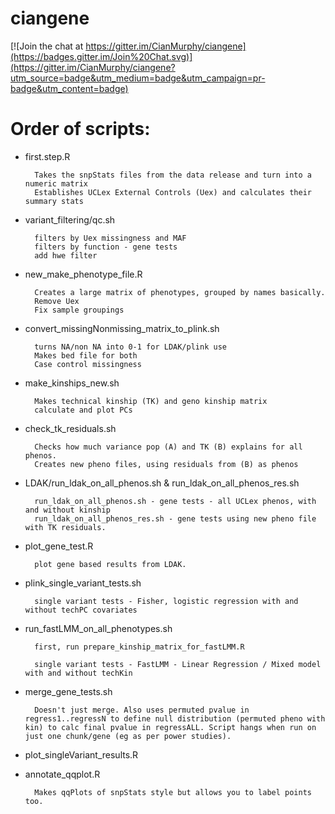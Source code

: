 ciangene
========

[![Join the chat at https://gitter.im/CianMurphy/ciangene](https://badges.gitter.im/Join%20Chat.svg)](https://gitter.im/CianMurphy/ciangene?utm_source=badge&utm_medium=badge&utm_campaign=pr-badge&utm_content=badge)
# Order of scripts: 


* first.step.R

		Takes the snpStats files from the data release and turn into a numeric matrix
		Establishes UCLex External Controls (Uex) and calculates their summary stats

* variant_filtering/qc.sh
		
		filters by Uex missingness and MAF
		filters by function - gene tests
		add hwe filter

* new_make_phenotype_file.R

		Creates a large matrix of phenotypes, grouped by names basically.
		Remove Uex
		Fix sample groupings

* convert_missingNonmissing_matrix_to_plink.sh

		turns NA/non NA into 0-1 for LDAK/plink use
		Makes bed file for both 
		Case control missingness

* make_kinships_new.sh

		Makes technical kinship (TK) and geno kinship matrix
		calculate and plot PCs

* check_tk_residuals.sh
		
		Checks how much variance pop (A) and TK (B) explains for all phenos. 
		Creates new pheno files, using residuals from (B) as phenos

* LDAK/run_ldak_on_all_phenos.sh & run_ldak_on_all_phenos_res.sh

		run_ldak_on_all_phenos.sh - gene tests - all UCLex phenos, with and without kinship
		run_ldak_on_all_phenos_res.sh - gene tests using new pheno file with TK residuals. 		

* plot_gene_test.R
		
		plot gene based results from LDAK. 
	
* plink_single_variant_tests.sh

		single variant tests - Fisher, logistic regression with and without techPC covariates 

* run_fastLMM_on_all_phenotypes.sh 
	
		first, run prepare_kinship_matrix_for_fastLMM.R

		single variant tests - FastLMM - Linear Regression / Mixed model with and without techKin


* merge_gene_tests.sh
	
		Doesn't just merge. Also uses permuted pvalue in regress1..regressN to define null distribution (permuted pheno with kin) to calc final pvalue in regressALL. Script hangs when run on just one chunk/gene (eg as per power studies). 

* plot_singleVariant_results.R

* annotate_qqplot.R 

		Makes qqPlots of snpStats style but allows you to label points too. 
